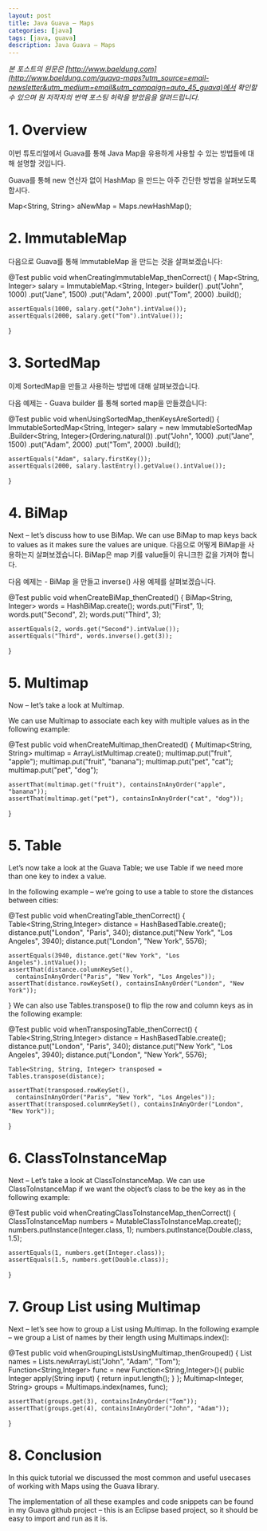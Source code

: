 ```yaml
---
layout: post
title: Java Guava – Maps
categories: [java]
tags: [java, guava]
description: Java Guava – Maps
---
```


*본 포스트의 원문은 [http://www.baeldung.com](http://www.baeldung.com/guava-maps?utm_source=email-newsletter&utm_medium=email&utm_campaign=auto_45_guava)에서 확인할 수 있으며 원 저작자의 번역 포스팅 허락을 받았음을 알려드립니다.*

#  1. Overview

이번 튜토리얼에서 Guava를 통해 Java Map을 유용하게 사용할 수 있는 방법들에 대해 설명할 것입니다.

Guava를 통해 new 연산자 없이 HashMap 을 만드는 아주 간단한 방법을 살펴보도록 합시다. 

Map<String, String> aNewMap = Maps.newHashMap();


# 2. ImmutableMap

다음으로 Guava를 통해 ImmutableMap 을 만드는 것을 살펴보겠습니다:

@Test
public void whenCreatingImmutableMap_thenCorrect() {
    Map<String, Integer> salary = ImmutableMap.<String, Integer> builder()
      .put("John", 1000)
      .put("Jane", 1500)
      .put("Adam", 2000)
      .put("Tom", 2000)
      .build();
 
    assertEquals(1000, salary.get("John").intValue());
    assertEquals(2000, salary.get("Tom").intValue());
}


# 3. SortedMap

이제 SortedMap을 만들고 사용하는 방법에 대해 살펴보겠습니다.

다음 예제는 - Guava builder 를 통해 sorted map을 만들겠습니다:


@Test
public void whenUsingSortedMap_thenKeysAreSorted() {
    ImmutableSortedMap<String, Integer> salary = new ImmutableSortedMap
      .Builder<String, Integer>(Ordering.natural())
      .put("John", 1000)
      .put("Jane", 1500)
      .put("Adam", 2000)
      .put("Tom", 2000)
      .build();
 
    assertEquals("Adam", salary.firstKey());
    assertEquals(2000, salary.lastEntry().getValue().intValue());
}


# 4. BiMap

Next – let’s discuss how to use BiMap. We can use BiMap to map keys back to values as it makes sure the values are unique.
다음으로 어떻게 BiMap을 사용하는지 살펴보겠습니다. BiMap은 map 키를  value들이 유니크한 값을 가져야 합니다.

다음 예제는 - BiMap 을 만들고 inverse() 사용 예제를 살펴보겠습니다.

@Test
public void whenCreateBiMap_thenCreated() {
    BiMap<String, Integer> words = HashBiMap.create();
    words.put("First", 1);
    words.put("Second", 2);
    words.put("Third", 3);
 
    assertEquals(2, words.get("Second").intValue());
    assertEquals("Third", words.inverse().get(3));
}


# 5. Multimap

Now – let’s take a look at Multimap.

We can use Multimap to associate each key with multiple values as in the following example:

@Test
public void whenCreateMultimap_thenCreated() {
    Multimap<String, String> multimap = ArrayListMultimap.create();
    multimap.put("fruit", "apple");
    multimap.put("fruit", "banana");
    multimap.put("pet", "cat");
    multimap.put("pet", "dog");
 
    assertThat(multimap.get("fruit"), containsInAnyOrder("apple", "banana"));
    assertThat(multimap.get("pet"), containsInAnyOrder("cat", "dog"));
}


# 5. Table

Let’s now take a look at the Guava Table; we use Table if we need more than one key to index a value.

In the following example – we’re going to use a table to store the distances between cities:


@Test
public void whenCreatingTable_thenCorrect() {
    Table<String,String,Integer> distance = HashBasedTable.create();
    distance.put("London", "Paris", 340);
    distance.put("New York", "Los Angeles", 3940);
    distance.put("London", "New York", 5576);
 
    assertEquals(3940, distance.get("New York", "Los Angeles").intValue());
    assertThat(distance.columnKeySet(), 
      containsInAnyOrder("Paris", "New York", "Los Angeles"));
    assertThat(distance.rowKeySet(), containsInAnyOrder("London", "New York"));
}
We can also use Tables.transpose() to flip the row and column keys as in the following example:

@Test
public void whenTransposingTable_thenCorrect() {
    Table<String,String,Integer> distance = HashBasedTable.create();
    distance.put("London", "Paris", 340);
    distance.put("New York", "Los Angeles", 3940);
    distance.put("London", "New York", 5576);
 
    Table<String, String, Integer> transposed = Tables.transpose(distance);
 
    assertThat(transposed.rowKeySet(), 
      containsInAnyOrder("Paris", "New York", "Los Angeles"));
    assertThat(transposed.columnKeySet(), containsInAnyOrder("London", "New York"));
}


# 6. ClassToInstanceMap

Next – Let’s take a look at ClassToInstanceMap. We can use ClassToInstanceMap if we want the object’s class to be the key as in the following example:

@Test
public void whenCreatingClassToInstanceMap_thenCorrect() {
    ClassToInstanceMap<Number> numbers = MutableClassToInstanceMap.create();
    numbers.putInstance(Integer.class, 1);
    numbers.putInstance(Double.class, 1.5);
 
    assertEquals(1, numbers.get(Integer.class));
    assertEquals(1.5, numbers.get(Double.class));
}


# 7. Group List using Multimap

Next – let’s see how to group a List using Multimap. In the following example – we group a List of names by their length using Multimaps.index():


@Test
public void whenGroupingListsUsingMultimap_thenGrouped() {
    List<String> names = Lists.newArrayList("John", "Adam", "Tom");
    Function<String,Integer> func = new Function<String,Integer>(){
        public Integer apply(String input) {
            return input.length();
        }
    };
    Multimap<Integer, String> groups = Multimaps.index(names, func);
 
    assertThat(groups.get(3), containsInAnyOrder("Tom"));
    assertThat(groups.get(4), containsInAnyOrder("John", "Adam"));
}


# 8. Conclusion

In this quick tutorial we discussed the most common and useful usecases of working with Maps using the Guava library.

The implementation of all these examples and code snippets can be found in my Guava github project – this is an Eclipse based project, so it should be easy to import and run as it is.